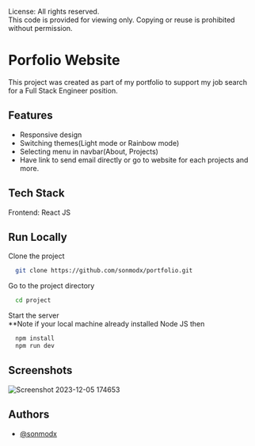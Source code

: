 License: All rights reserved.  
This code is provided for viewing only. Copying or reuse is prohibited without permission.

# Porfolio Website

This project was created as part of my portfolio to support my job search for a Full Stack Engineer position.

## Features

- Responsive design
- Switching themes(Light mode or Rainbow mode)
- Selecting menu in navbar(About, Projects)
- Have link to send email directly or go to website for each projects and more.

## Tech Stack

Frontend: React JS

## Run Locally

Clone the project

```bash
  git clone https://github.com/sonmodx/portfolio.git
```

Go to the project directory

```bash
  cd project
```

Start the server\
\*\*Note if your local machine already installed Node JS then

```bash
  npm install
  npm run dev
```

## Screenshots

![Screenshot 2023-12-05 174653](https://github.com/sonmodx/portfolio/assets/88366596/55054cff-fd31-41ae-a209-5c88cf3dc06e)

## Authors

- [@sonmodx](https://www.github.com/sonmodx)
